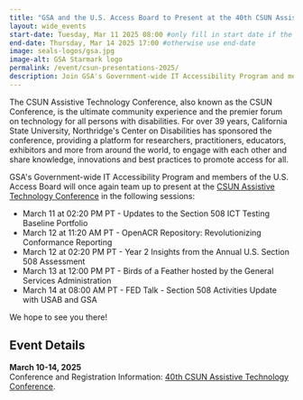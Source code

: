 ```yaml
---
title: "GSA and the U.S. Access Board to Present at the 40th CSUN Assistive Technology Conference"
layout: wide_events
start-date: Tuesday, Mar 11 2025 08:00 #only fill in start date if the events spans multiple days
end-date: Thursday, Mar 14 2025 17:00 #otherwise use end-date
image: seals-logos/gsa.jpg
image-alt: GSA Starmark logo
permalink: /event/csun-presentations-2025/
description: Join GSA's Government-wide IT Accessibility Program and members of the U.S. Access Board in Anaheim, California at the CSUN Assistive Technology Conference, March 10-14. Members of the GSA and Access Board will present five sessions during the four-day conference. We hope to see you there!
---
```

The CSUN Assistive Technology Conference, also known as the CSUN Conference, is the ultimate community experience and the premier forum on technology for all persons with disabilities. For over 39 years, California State University, Northridge's Center on Disabilities has sponsored the conference, providing a platform for researchers, practitioners, educators, exhibitors and more from around the world, to engage with each other and share knowledge, innovations and best practices to promote access for all.

GSA's Government-wide IT Accessibility Program and members of the U.S. Access Board will once again team up to present at the <a href="https://web.cvent.com/event/2c5d8c51-6441-44c0-b361-131ff9544dd5/summary" target="_blank" class="usa-link--external">CSUN Assistive Technology Conference</a> in the following sessions:

* March 11 at 02:20 PM PT - Updates to the Section 508 ICT Testing Baseline Portfolio
* March 12 at 11:20 AM PT - OpenACR Repository: Revolutionizing Conformance Reporting
* March 12 at 02:20 PM PT - Year 2 Insights from the Annual U.S. Section 508 Assessment
* March 13 at 12:00 PM PT - Birds of a Feather hosted by the General Services Administration
* March 14 at 08:00 AM PT - FED Talk - Section 508 Activities Update with USAB and GSA

We hope to see you there!  

## Event Details
**March 10-14, 2025**  
Conference and Registration Information: <a href="https://web.cvent.com/event/2c5d8c51-6441-44c0-b361-131ff9544dd5/summary" target="_blank" class="usa-link--external">40th CSUN Assistive Technology Conference</a>.